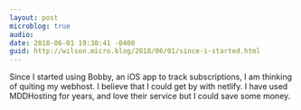 ```yaml
---
layout: post
microblog: true
audio: 
date: 2018-06-01 19:38:41 -0400
guid: http://wilson.micro.blog/2018/06/01/since-i-started.html
---
```

Since I started using Bobby, an iOS app to track subscriptions, I am thinking of quiting my webhost. I believe that I could get by with netlify. I have used MDDHosting for years, and love their service but I could save some money. 
